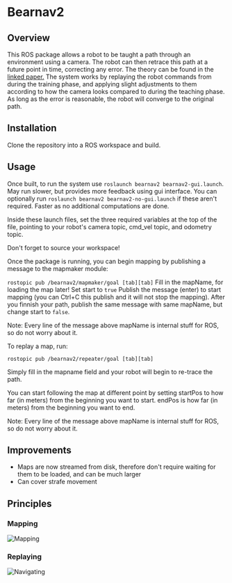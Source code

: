 # Bearnav2

## Overview

This ROS package allows a robot to be taught a path through an environment using a camera.
The robot can then retrace this path at a future point in time, correcting any error.
The theory can be found in the [linked paper.](http://eprints.lincoln.ac.uk/12501/7/surfnav_2010_JFR.pdf)
The system works by replaying the robot commands from during the training phase, and applying slight adjustments to them according to how the camera looks compared to during the teaching phase.
As long as the error is reasonable, the robot will converge to the original path.

## Installation

Clone the repository into a ROS workspace and build.


## Usage

Once built, to run the system use `roslaunch bearnav2 bearnav2-gui.launch`. May run slower, but provides more feedback using gui interface.
You can optionally run `roslaunch bearnav2 bearnav2-no-gui.launch` if these aren't required. Faster as no additional computations are done.

Inside these launch files, set the three required variables at the top of the file, pointing to your robot's camera topic, cmd\_vel topic, and odometry topic.

Don't forget to source your workspace!

Once the package is running, you can begin mapping by publishing a message to the mapmaker module:

`rostopic pub /bearnav2/mapmaker/goal [tab][tab]`
Fill in the mapName, for loading the map later!
Set start to `true`
Publish the message (enter) to start mapping (you can Ctrl+C this publish and it will not stop the mapping).
After you finnish your path, publish the same message with same mapName, but change start to `false`.

Note: Every line of the message above mapName is internal stuff for ROS, so do not worry about it.

To replay a map, run:

`rostopic pub /bearnav2/repeater/goal [tab][tab]`

Simply fill in the mapname field and your robot will begin to re-trace the path.

You can start following the map at different point by setting startPos to how far (in meters) from the beginning you want to start.
endPos is how far (in meters) from the beginning you want to end.

Note: Every line of the message above mapName is internal stuff for ROS, so do not worry about it.




## Improvements

 - Maps are now streamed from disk, therefore don't require waiting for them to be loaded, and can be much larger
 - Can cover strafe movement

## Principles
### Mapping
![Mapping](images/Mapping.svg)
### Replaying
![Navigating](images/Navigating.svg)
